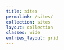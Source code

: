 ```yaml
---
title: sites
permalink: /sites/
collection: sites
layout: collection
classes: wide
entries_layout: grid
---
```

